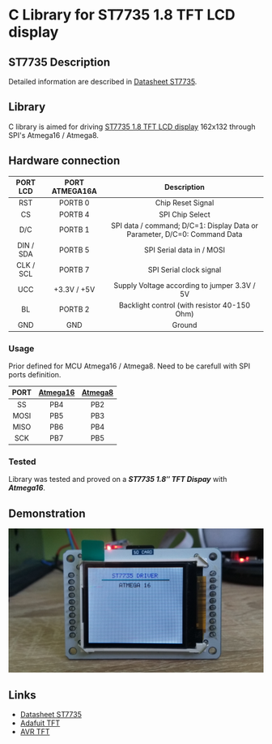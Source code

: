 # C Library for ST7735 1.8 TFT LCD display

## ST7735 Description
Detailed information are described in [Datasheet ST7735](http://www.displayfuture.com/Display/datasheet/controller/ST7735.pdf).

## Library
C library is aimed for driving [ST7735 1.8 TFT LCD display](#demonstration) 162x132 through SPI's Atmega16 / Atmega8.

## Hardware connection
| PORT LCD | PORT ATMEGA16A | Description |
| :---: | :---: |  :---: |
| RST | PORTB 0 | Chip Reset Signal |
| CS | PORTB 4 | SPI Chip Select |
| D/C | PORTB 1 | SPI data / command; D/C=1: Display Data or Parameter, D/C=0: Command Data |
| DIN / SDA | PORTB 5 | SPI Serial data in / MOSI |
| CLK / SCL | PORTB 7 | SPI Serial clock signal |
| UCC | +3.3V / +5V | Supply Voltage according to jumper 3.3V / 5V |
| BL | PORTB 2 | Backlight control (with resistor 40-150 Ohm) |
| GND | GND | Ground |

### Usage
Prior defined for MCU Atmega16 / Atmega8. Need to be carefull with SPI ports definition.

| PORT  | [Atmega16](http://ww1.microchip.com/downloads/en/devicedoc/doc2466.pdf) | [Atmega8](https://ww1.microchip.com/downloads/en/DeviceDoc/Atmel-2486-8-bit-AVR-microcontroller-ATmega8_L_datasheet.pdf) |
| :---: | :---: | :---: |
| SS | PB4 | PB2 |
| MOSI | PB5 | PB3 |
| MISO | PB6 | PB4 |
| SCK | PB7 | PB5 |

### Tested
Library was tested and proved on a **_ST7735 1.8″ TFT Dispay_** with **_Atmega16_**.
  
## Demonstration
<img src="img/st7735.jpg" />

## Links
- [Datasheet ST7735](http://www.displayfuture.com/Display/datasheet/controller/ST7735.pdf)
- [Adafuit TFT](https://github.com/adafruit/Adafruit-ST7735-Library)
- [AVR TFT](http://w8bh.net/avr/AvrTFT.pdf)
